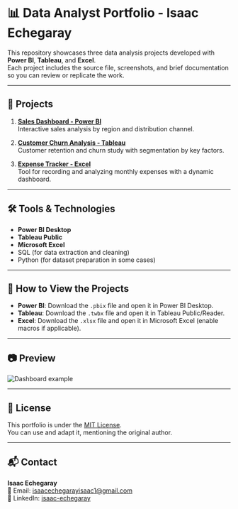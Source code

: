 # 📊 Data Analyst Portfolio - Isaac Echegaray

This repository showcases three data analysis projects developed with **Power BI**, **Tableau**, and **Excel**.  
Each project includes the source file, screenshots, and brief documentation so you can review or replicate the work.

---

## 📁 Projects

1. **[Sales Dashboard - Power BI](projects/powerbi-project/README.md)**   
   Interactive sales analysis by region and distribution channel.

2. **[Customer Churn Analysis - Tableau](projects/tableau-project2/README.md)**  
   Customer retention and churn study with segmentation by key factors.

3. **[Expense Tracker - Excel](projects/excel-project3/README.md)**  
   Tool for recording and analyzing monthly expenses with a dynamic dashboard.

---

## 🛠 Tools & Technologies
- **Power BI Desktop**
- **Tableau Public**
- **Microsoft Excel**
- SQL (for data extraction and cleaning)
- Python (for dataset preparation in some cases)

---

## 🚀 How to View the Projects
- **Power BI**: Download the `.pbix` file and open it in Power BI Desktop.
- **Tableau**: Download the `.twbx` file and open it in Tableau Public/Reader.
- **Excel**: Download the `.xlsx` file and open it in Microsoft Excel (enable macros if applicable).

---

## 📷 Preview
![Dashboard example](projects/powerbi-project1/images/dashboard-preview.png)

---

## 📄 License
This portfolio is under the [MIT License](LICENSE).  
You can use and adapt it, mentioning the original author.

---

## 📬 Contact
**Isaac Echegaray**  
📧 Email: isaacechegarayisaac1@gmail.com  
💼 LinkedIn: [isaac-echegaray](https://linkedin.com/in/isaac-echegaray)  
